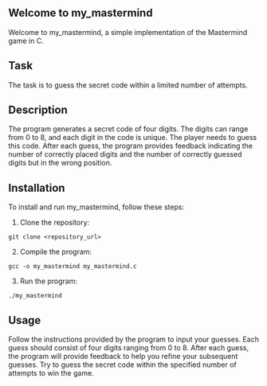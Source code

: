 ## Welcome to my_mastermind

Welcome to my_mastermind, a simple implementation of the Mastermind game in C.

## Task

The task is to guess the secret code within a limited number of attempts.

## Description

The program generates a secret code of four digits. The digits can range from 0 to 8, and each digit in the code is unique. The player needs to guess this code. After each guess, the program provides feedback indicating the number of correctly placed digits and the number of correctly guessed digits but in the wrong position.

## Installation

To install and run my_mastermind, follow these steps:

1. Clone the repository:

```
git clone <repository_url>
```

2. Compile the program:

```
gcc -o my_mastermind my_mastermind.c
```

3. Run the program:

```
./my_mastermind
```

## Usage

Follow the instructions provided by the program to input your guesses. Each guess should consist of four digits ranging from 0 to 8. After each guess, the program will provide feedback to help you refine your subsequent guesses. Try to guess the secret code within the specified number of attempts to win the game.

